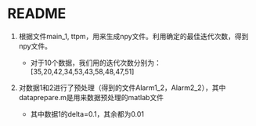 # README

1. 根据文件main_1, ttpm，用来生成npy文件。利用确定的最佳迭代次数，得到npy文件。
   - 对于10个数据，我们用的迭代次数分别为：[35,20,42,34,53,43,58,48,47,51]

2. 对数据1和2进行了预处理（得到的文件Alarm1_2，Alarm2_2），其中dataprepare.m是用来数据预处理的matlab文件
   - 其中数据1的delta=0.1，其余都为0.01
